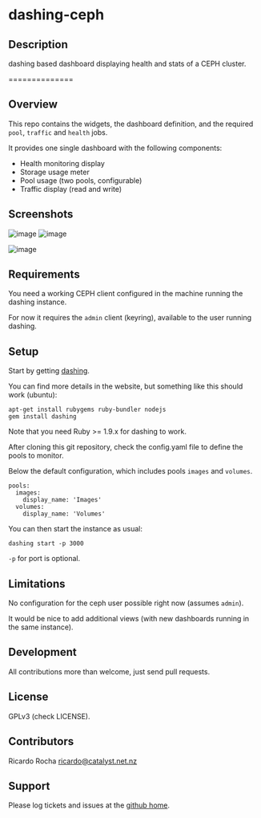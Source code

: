 dashing-ceph
============

## Description

dashing based dashboard displaying health and stats of a CEPH cluster.

==============

Overview
--------

This repo contains the widgets, the dashboard definition, and the required `pool`, `traffic` and `health` jobs.

It provides one single dashboard with the following components:

* Health monitoring display
* Storage usage meter
* Pool usage (two pools, configurable)
* Traffic display (read and write)

Screenshots
-----------

![image](https://raw.github.com/rochaporto/dashing-ceph/master/public/cephnew.png)
![image](https://raw.github.com/rochaporto/dashing-ceph/master/public/ceph_ok.png)

![image](https://raw.github.com/rochaporto/dashing-ceph/master/public/ceph_warn.png)

Requirements
------------

You need a working CEPH client configured in the machine running the dashing instance.

For now it requires the `admin` client (keyring), available to the user running dashing.

Setup
-----

Start by getting [dashing](http://shopify.github.io/dashing/).

You can find more details in the website, but something like this should work (ubuntu):

    apt-get install rubygems ruby-bundler nodejs
    gem install dashing
    
Note that you need Ruby >= 1.9.x for dashing to work.

After cloning this git repository, check the config.yaml file to define the pools to monitor.

Below the default configuration, which includes pools `images` and `volumes`.

    pools:
      images:
        display_name: 'Images'
      volumes:
        display_name: 'Volumes'

You can then start the instance as usual:

    dashing start -p 3000

`-p` for port is optional.

Limitations
-----------

No configuration for the ceph user possible right now (assumes `admin`).

It would be nice to add additional views (with new dashboards running in the same instance).

Development
-----------

All contributions more than welcome, just send pull requests.

License
-------

GPLv3 (check LICENSE).

Contributors
------------

Ricardo Rocha <ricardo@catalyst.net.nz>

Support
-------

Please log tickets and issues at the [github home](https://github.com/rochaporto/dashing-ceph/issues).
